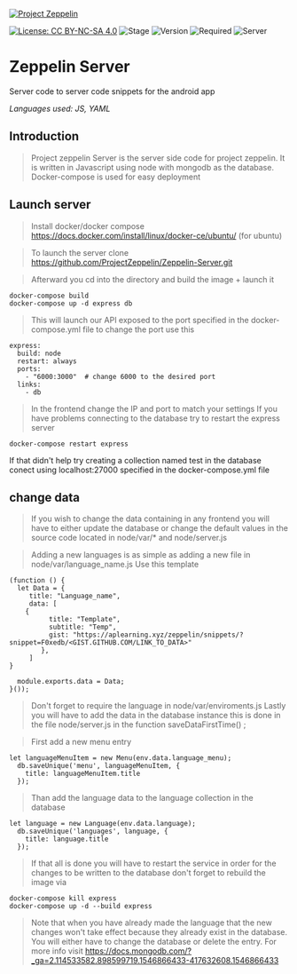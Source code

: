 [![Project Zeppelin](https://raw.githubusercontent.com/MattZK/ProjectZeppelin/master/src/img/project-zeppelin-readme.png)](https://mattzk.github.io/ProjectZeppelin)

[![License: CC BY-NC-SA 4.0](https://img.shields.io/badge/License-CC%20BY--NC--SA%204.0-lightgrey.svg)](https://creativecommons.org/licenses/by-nc-sa/4.0/)
![Stage](https://img.shields.io/badge/Stage-Beta-orange.svg)
![Version](https://img.shields.io/badge/Version-1.0-green.svg)
![Required](https://img.shields.io/badge/Requires-NPM-lightgrey.svg)
![Server](https://img.shields.io/badge/Server-PHP-lightgrey.svg)
# Zeppelin Server
Server code to server code snippets for the android app

*Languages used:  JS, YAML*


## Introduction

> Project zeppelin Server is the server side code for project zeppelin. It is written in Javascript using node with mongodb as the database.
Docker-compose is used for easy deployment

## Launch server

> Install docker/docker compose https://docs.docker.com/install/linux/docker-ce/ubuntu/ (for ubuntu)

> To launch the server clone https://github.com/ProjectZeppelin/Zeppelin-Server.git

> Afterward you cd into the directory and build the image + launch it

```
docker-compose build
docker-compose up -d express db
```

> This will launch our API exposed to the port specified in the docker-compose.yml file to change the port use this

```
express: 
  build: node
  restart: always
  ports:
    - "6000:3000"  # change 6000 to the desired port
  links:
    - db
```

> In the frontend change the IP and port to match your settings
If you have problems connecting to the database try to restart the express server
```
docker-compose restart express
```
If that didn't help try creating a collection named test in the database conect using localhost:27000 specified in the docker-compose.yml file


## change data

> If you wish to change the data containing in any frontend you will have to either update the database or change the default values in the source code located in node/var/* and node/server.js

> Adding a new languages is as simple as adding a new file in node/var/language_name.js
Use this template

```
(function () {
  let Data = {
     title: "Language_name",
     data: [  
    {
          title: "Template",
          subtitle: "Temp",
          gist: "https://aplearning.xyz/zeppelin/snippets/?snippet=F0xedb/<GIST.GITHUB.COM/LINK_TO_DATA>"
        },
     ]   
}

  module.exports.data = Data;
}());
```

> Don't forget to require the language in node/var/enviroments.js
Lastly you will have to add the data in the database instance
this is done in the file node/server.js
in the function saveDataFirstTime() ;

> First add a new menu entry 

```
let languageMenuItem = new Menu(env.data.language_menu);
  db.saveUnique('menu', languageMenuItem, {
    title: languageMenuItem.title
  });
```

>Than add the language data to the language collection in the database

```
let language = new Language(env.data.language);
  db.saveUnique('languages', language, {
    title: language.title
  });
```

> If that all is done you will have to restart the service in order for the changes to be written to the database don't forget to rebuild the image via
```
docker-compose kill express
docker-compose up -d --build express
```

> Note that when you have already made the language that the new changes won't take effect because they already exist in the database. You will either have to change the database or delete the entry.
For more info visit https://docs.mongodb.com/?_ga=2.114533582.898599719.1546866433-417632608.1546866433

